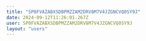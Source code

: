 ```yaml
---
title: "SP0FVAZABXSDBPMZZAM2DRV8M7V4JZGNCVQ0SY9J"
date: 2024-09-12T11:26:01.267Z
user: SP0FVAZABXSDBPMZZAM2DRV8M7V4JZGNCVQ0SY9J
layout: "users"
---
```

    